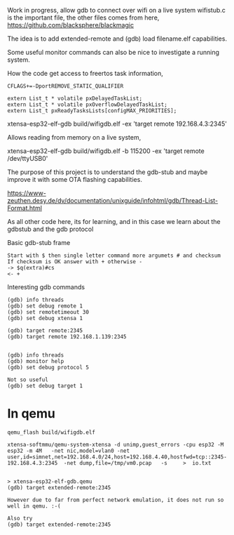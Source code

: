 Work in progress, allow gdb to connect over wifi on a live system
wifistub.c is the important file, the other files comes from here,
https://github.com/blacksphere/blackmagic

The idea is to add extended-remote and
(gdb) load filename.elf capabilities.

Some useful monitor commands can also be nice to investigate a running system.


How the code get access to freertos task information,
``` 
CFLAGS+=-DportREMOVE_STATIC_QUALIFIER 

extern List_t * volatile pxDelayedTaskList;
extern List_t * volatile pxOverflowDelayedTaskList;
extern List_t pxReadyTasksLists[configMAX_PRIORITIES];

``` 


xtensa-esp32-elf-gdb build/wifigdb.elf   -ex 'target remote 192.168.4.3:2345'


Allows reading from memory on a live system,


xtensa-esp32-elf-gdb build/wifigdb.elf   -b 115200 -ex 'target remote /dev/ttyUSB0'



The purpose of this project is to understand the gdb-stub and maybe improve it with some OTA flashing capabilities.

https://www-zeuthen.desy.de/dv/documentation/unixguide/infohtml/gdb/Thread-List-Format.html

As all other code here, its for learning, and in this case we learn about the gdbstub and the gdb protocol


Basic gdb-stub frame
``` 
Start with $ then single letter command more argumets # and checksum
If checksum is OK answer with + otherwise -
-> $q(extra)#cs
<- +
``` 


Interesting gdb commands
``` 
(gdb) info threads
(gdb) set debug remote 1
(gdb) set remotetimeout 30 
(gdb) set debug xtensa 1

(gdb) target remote:2345
(gdb) target remote 192.168.1.139:2345


(gdb) info threads
(gdb) monitor help
(gdb) set debug protocol 5

Not so useful
(gdb) set debug target 1
``` 


In qemu
======

```
qemu_flash build/wifigdb.elf

xtensa-softmmu/qemu-system-xtensa -d unimp,guest_errors -cpu esp32 -M esp32 -m 4M   -net nic,model=vlan0 -net user,id=simnet,net=192.168.4.0/24,host=192.168.4.40,hostfwd=tcp::2345-192.168.4.3:2345  -net dump,file=/tmp/vm0.pcap   -s     >  io.txt


> xtensa-esp32-elf-gdb.qemu 
(gdb) target extended-remote:2345

However due to far from perfect network emulation, it does not run so well in qemu. :-(

Also try 
(gdb) target extended-remote:2345
``` 
